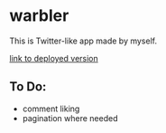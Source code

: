 # warbler
This is Twitter-like app made by myself.

<a href="http://warbler.pl">link to deployed version</a>

## To Do:
- comment liking
- pagination where needed
